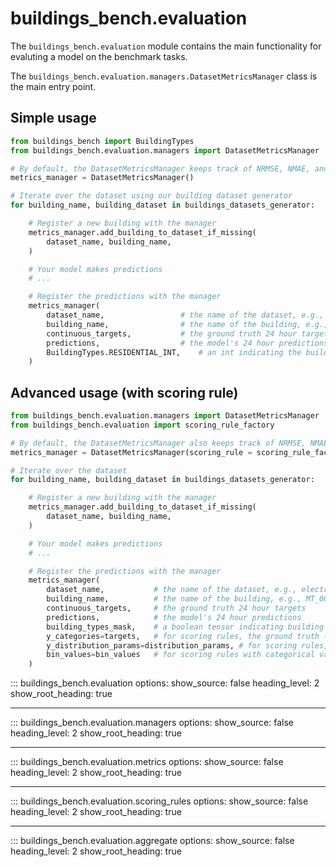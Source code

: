 # buildings_bench.evaluation

The `buildings_bench.evaluation` module contains the main functionality for evaluting a model
on the benchmark tasks.

The `buildings_bench.evaluation.managers.DatasetMetricsManager` class is the main entry point.

## Simple usage

```python
from buildings_bench import BuildingTypes
from buildings_bench.evaluation.managers import DatasetMetricsManager

# By default, the DatasetMetricsManager keeps track of NRMSE, NMAE, and NMBE
metrics_manager = DatasetMetricsManager()

# Iterate over the dataset using our building dataset generator
for building_name, building_dataset in buildings_datasets_generator:

    # Register a new building with the manager
    metrics_manager.add_building_to_dataset_if_missing(
        dataset_name, building_name,
    )

    # Your model makes predictions
    # ...

    # Register the predictions with the manager
    metrics_manager(
        dataset_name,           	  # the name of the dataset, e.g., electricity
        building_name,          	  # the name of the building, e.g., MT_001
        continuous_targets,      	  # the ground truth 24 hour targets
        predictions,           		  # the model's 24 hour predictions
        BuildingTypes.RESIDENTIAL_INT,    # an int indicating the building type
    )
```

## Advanced usage (with scoring rule)

```python
from buildings_bench.evaluation.managers import DatasetMetricsManager
from buildings_bench.evaluation import scoring_rule_factory

# By default, the DatasetMetricsManager also keeps track of NRMSE, NMAE, and NMBE
metrics_manager = DatasetMetricsManager(scoring_rule = scoring_rule_factory('crps'))

# Iterate over the dataset
for building_name, building_dataset in buildings_datasets_generator:

    # Register a new building with the manager
    metrics_manager.add_building_to_dataset_if_missing(
        dataset_name, building_name,
    )

    # Your model makes predictions
    # ...

    # Register the predictions with the manager
    metrics_manager(
        dataset_name,           # the name of the dataset, e.g., electricity
        building_name,          # the name of the building, e.g., MT_001
        continuous_targets,     # the ground truth 24 hour targets
        predictions,            # the model's 24 hour predictions
        building_types_mask,    # a boolean tensor indicating building type
        y_categories=targets,   # for scoring rules, the ground truth (discrete categories if using tokenization)
        y_distribution_params=distribution_params, # for scoring rules, the distribution parameters
        bin_values=bin_values   # for scoring rules with categorical variables, the bin values
    )
```


::: buildings_bench.evaluation
    options:
        show_source: false
        heading_level: 2
        show_root_heading: true

---

::: buildings_bench.evaluation.managers
    options:
        show_source: false
        heading_level: 2
        show_root_heading: true

---

::: buildings_bench.evaluation.metrics
    options:
        show_source: false
        heading_level: 2
        show_root_heading: true

---

::: buildings_bench.evaluation.scoring_rules
    options:
        show_source: false
        heading_level: 2
        show_root_heading: true

---

::: buildings_bench.evaluation.aggregate
    options:
        show_source: false
        heading_level: 2
        show_root_heading: true

